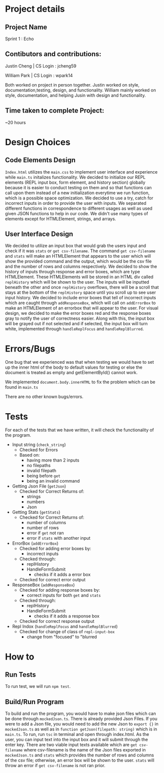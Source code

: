 # Project details

## Project Name 
Sprint 1 : Echo 
## Contibutors and contributions: 
Justin Cheng | CS Login : jcheng59

William Park | CS Login : wpark14

Both worked on project in person together. Justin worked on style, documentation,testing, design, and functionality. William mainly worked on style, documentation, and helping Jusin with design and functionality. 
## Time taken to complete Project:
~20 hours

# Design Choices
## Code Elements Design
`Index.html` utilizes the `main.css` to implement user interface and experience while `main.ts` initalizes functionality. We decided to initialize our REPL elements (REPL input box, form element, and history section) globally because it is easier to conduct testing on them and so that functions can call upon them instead of a new initialization everytime we run function, which is a possible space optimization. We decided to use a try, catch for incorrect inputs in order to provide the user with inputs. We separated different functions in correspondence to different usages as well as used given JSON functions to help in our code. We didn't use many types of elements except for HTMLElement, strings, and arrays. 

## User Interface Design
We decided to utilize an input box that would grab the users input and check if it was `stats` or `get csv-filename`. The command `get csv-filename` and `stats` will make an HTMLElement that appears to the user which will show the provided command and the output, which would be the csv file and the number of rows and columns respectively. We decided to show the history of inputs through response and error boxes, which are type HTMLElement. These HTMLElements will be stored in an HTML div called `replHistory` which will be shown to the user. The inputs will be inputted beneath the other and once `replHistory` overflows, there will be a scroll that stays at the bottom of the `replHistory` space until you scroll up to see user input history. We decided to include error boxes that tell of incorrect inputs which are caught through `addResponseBox`, which will call on `addErrorBox` to make an HTMLElement of an errorbox that will appear to the user. For visual design, we decided to make the error boxes red and the response boxes gray to notify the user of correctness easier. Along with this, the input box will be grayed out if not selected and if selected, the input box will turn white, implemented through `handleReplFocus` and `handleReplBlurred`. 

# Errors/Bugs
One bug that we experienced was that when testing we would have to set up the inner html of the body to default values for testing or else the document is treated as empty and getElementById() cannot work. 

We implemented `document.body.innerHTML` to fix the problem which can be found in `main.ts`

There are no other known bugs/errors. 
# Tests
For each of the tests that we have written, it will check the functionality of the program. 
- Input string (`check_string`)
    - Checked for Errors 
    - Based on:
        - having more than 2 inputs
        - no filepaths
        - invalid filepath
        - being before `get`
        - being an invalid command
- Getting Json File (`getJson`)
    - Checked for Correct Returns of: 
        - strings
        - numbers
        - Json
- Getting Stats (`getStats`)
    - Checked for Correct Returns of: 
        - number of columns
        - number of rows
        - error if `get` not ran 
        - error if `stats` with another input
- ErrorBox (`addErrorBox`)
    - Checked for adding error boxes by:
        - incorrect inputs
    - Checked through:
        - replHistory 
        - HandleFormSubmit 
          - checks if it adds a error box
    - Checked for correct error output
- ResponseBox (`addResponseBox`)
    - Checked for adding response boxes by:
        - correct inputs for both `get` and `stats`
    - Checked through:
        - replHistory 
        - HandleFormSubmit 
            - checks if it adds a response box
    - Checked for correct response output
- Repl Indox (`handleReplFocus` and `handleReplBlurred`)
    - Checked for change of class of `repl-input-box`
        - change from "focused" to "blurred



# How to
## Run Tests
To run test, we will run `npm test`. 

## Build/Run Program
To build and run the program, you would have to make json files which can be done through `mockedJson.ts`. There is already provided Json Files. If you were to add a Json file, you would need to add the new Json to `export {}` in `mockedJson.ts` as well as in `function getJson(filepath: string)` which is in `main.ts`. To run, run `tsc` in terminal and open through index.html. As the user, you can input text into the input box and it will submit through the enter key. There are two viable input texts available which are `get csv-filename` where csv-filename is the name of the Json files exported in `mockedJson.ts` and `stats` which provides the number of rows and columns of the csv file; otherwise, an error box will be shown to the user. `stats` will throw an error if `get csv-filename` is not ran prior. 

